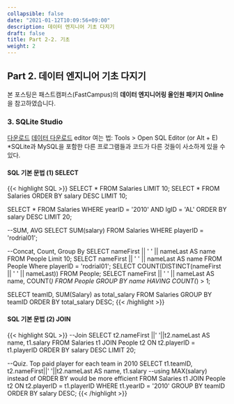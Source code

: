 ```yaml
---
collapsible: false
date: "2021-01-12T10:09:56+09:00"
description: 데이터 엔지니어 기초 다지기
draft: false
title: Part 2-2. 기초
weight: 2
---
```


## Part 2. 데이터 엔지니어 기초 다지기
본 포스팅은 패스트캠퍼스(FastCampus)의 **데이터 엔지니어링 올인원 패키지 Online**을 참고하였습니다.

### 3. SQLite Studio
[다운로드](https://sqlitestudio.pl/index.rvt)
[데이터 다운로드](https://baseballdb.lawlesst.net/)
editor 여는 법: Tools > Open SQL Editor (or Alt + E)
*SQLite과 MySQL을 포함한 다른 프로그램들과 코드가 다른 것들이 사소하게 있을 수 있다. 

#### SQL 기본 문법 (1) SELECT
{{< highlight SQL >}}
SELECT * FROM Salaries LIMIT 10;
SELECT * FROM Salaries ORDER BY salary DESC LIMIT 10;

SELECT * 
FROM Salaries 
WHERE yearID = '2010'
AND lgID = 'AL'
ORDER BY salary DESC LIMIT 20;

--SUM, AVG
SELECT SUM(salary)
FROM Salaries
WHERE playerID = 'rodrial01';

--Concat, Count, Group By
SELECT nameFirst || ' ' || nameLast AS name FROM People Limit 10;
SELECT nameFirst || ' ' || nameLast AS name FROM People Where playerID = 'rodrial01';
SELECT COUNT(DISTINCT(nameFirst || ' ' || nameLast)) FROM People;
SELECT nameFirst || ' ' || nameLast AS name, COUNT(*) FROM People GROUP BY name HAVING COUNT(*) > 1;

SELECT
    teamID,
    SUM(Salary) as total_salary
FROM Salaries
GROUP BY teamID
ORDER BY total_salary DESC;
{{< /highlight >}}

#### SQL 기본 문법 (2) JOIN
{{< highlight SQL >}}
--Join
SELECT
    t2.nameFirst ||' '||t2.nameLast AS name,
    t1.salary
FROM
    Salaries t1
JOIN
    People t2 ON t2.playerID = t1.playerID
ORDER BY salary DESC
LIMIT 20;

--Quiz. Top paid player for each team in 2010
SELECT
    t1.teamID,
    t2.nameFirst||' '||t2.nameLast AS name,
    t1.salary --using MAX(salary) instead of ORDER BY would be more efficient
FROM
    Salaries t1
JOIN
    People t2 ON t2.playerID = t1.playerID
WHERE
    t1.yearID = '2010'
GROUP BY
    teamID
ORDER BY
    salary DESC;
{{< /highlight >}}


<br>
<br>